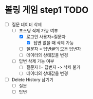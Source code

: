 # 볼링 게임 step1 TODO
- [ ] 질문 데이터 삭제
    - [ ] 포스팅 삭제 가능 여부
        - [X] 로그인 사용자=질문자
            - [X] 답변 없을 때 삭제 가능
        - [ ] 질문자 = 답변글의 모든 답변자
        - [ ] 데이터의 상태값을 변경
    - [ ] 답변 삭제 가능 여부
        - [ ] 질문자 != 답변자 -> 삭제 불가
        - [ ] 데이터의 상태값을 변경

- [ ] Delete History 남기기
    - [ ] 질문
    - [ ] 답변